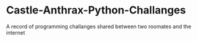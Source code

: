 # Castle-Anthrax-Python-Challanges

A record of programming challanges shared between two roomates and the internet
